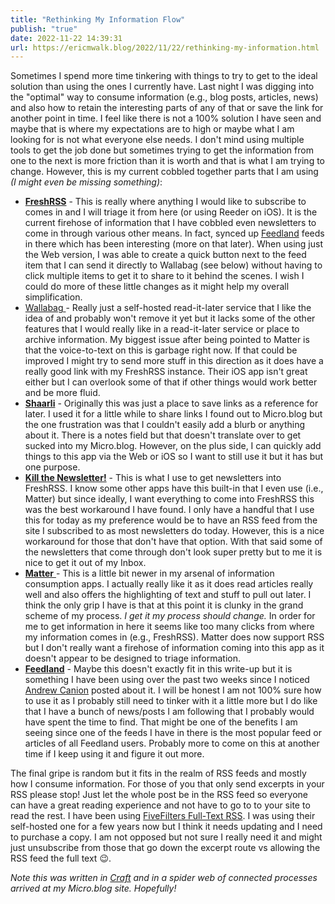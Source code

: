 ```yaml
---
title: "Rethinking My Information Flow"
publish: "true"
date: 2022-11-22 14:39:31
url: https://ericmwalk.blog/2022/11/22/rethinking-my-information.html
---
```


Sometimes I spend more time tinkering with things to try to get to the ideal solution than using the ones I currently have. Last night I was digging into the "optimal" way to consume information (e.g., blog posts, articles, news) and also how to retain the interesting parts of any of that or save the link for another point in time. I feel like there is not a 100% solution I have seen and maybe that is where my expectations are to high or maybe what I am looking for is not what everyone else needs. I don't mind using multiple tools to get the job done but sometimes trying to get the information from one to the next is more friction than it is worth and that is what I am trying to change. However, this is my current cobbled together parts that I am using *(I might even be missing something)*:

- [**FreshRSS**](https://freshrss.org/) - This is really where anything I would like to subscribe to comes in and I will triage it from here (or using Reeder on iOS). It is the current firehose of information that I have cobbled even newsletters to come in through various other means. In fact, synced up [Feedland](http://feedland.org/) feeds in there which has been interesting (more on that later).  When using just the Web version, I was able to create a quick button next to the feed item that I can send it directly to Wallabag (see below) without having to click multiple items to get it to share to it behind the scenes. I wish I could do more of these little changes as it might help my overall simplification.
- [Wallabag ](https://github.com/wallabag/wallabag)- Really just a self-hosted read-it-later service that I like the idea of and probably won't remove it yet but it lacks some of the other features that I would really like in a read-it-later service or place to archive information. My biggest issue after being pointed to Matter is that the voice-to-text on this is garbage right now. If that could be improved I might try to send more stuff in this direction as it does have a really good link with my FreshRSS instance. Their iOS app isn't great either but I can overlook some of that if other things would work better and be more fluid.
- [**Shaarli**](https://github.com/shaarli/Shaarli) - Originally this was just a place to save links as a reference for later. I used it for a little while to share links I found out to Micro.blog but the one frustration was that I couldn't easily add a blurb or anything about it. There is a notes field but that doesn't translate over to get sucked into my Micro.blog. However, on the plus side, I can quickly add things to this app via the Web or iOS so I want to still use it but it has but one purpose.
- [**Kill the Newsletter!**](https://kill-the-newsletter.com/) - This is what I use to get newsletters into FreshRSS. I know some other apps have this built-in that I even use (i.e., Matter) but since ideally, I want everything to come into FreshRSS this was the best workaround I have found. I only have a handful that I use this for today as my preference would be to have an RSS feed from the site I subscribed to as most newsletters do today. However, this is a nice workaround for those that don't have that option. With that said some of the newsletters that come through don't look super pretty but to me it is nice to get it out of my Inbox.
- [**Matter** ](http://getmatter.com/)- This is a little bit newer in my arsenal of information consumption apps. I actually really like it as it does read articles really well and also offers the highlighting of text and stuff to pull out later. I think the only grip I have is that at this point it is clunky in the grand scheme of my process. *I get it my process should change.* In order for me to get information in here it seems like too many clicks from where my information comes in (e.g., FreshRSS). Matter does now support RSS but I don't really want a firehose of information coming into this app as it doesn't appear to be designed to triage information.
- [**Feedland**](http://feedland.org/) - Maybe this doesn't exactly fit in this write-up but it is something I have been using over the past two weeks since I noticed [Andrew Canion](https://canion.blog/) posted about it. I will be honest I am not 100% sure how to use it as I probably still need to tinker with it a little more but I do like that I have a bunch of news/posts I am following that I probably would have spent the time to find. That might be one of the benefits I am seeing since one of the feeds I have in there is the most popular feed or articles of all Feedland users. Probably more to come on this at another time if I keep using it and figure it out more.

The final gripe is random but it fits in the realm of RSS feeds and mostly how I consume information.  For those of you that only send excerpts in your RSS please stop! Just let the whole post be in the RSS feed so everyone can have a great reading experience and not have to go to to your site to read the rest.  I have been using [FiveFilters Full-Text RSS](https://www.fivefilters.org/full-text-rss/). I was using their self-hosted one for a few years now but I think it needs updating and I need to purchase a copy. I am not opposed but not sure I really need it and might just unsubscribe from those that go down the excerpt route vs allowing the RSS feed the full text 😉.

*Note this was written in [Craft](https://craft.do) and in a spider web of connected processes arrived at my Micro.blog site. Hopefully!*